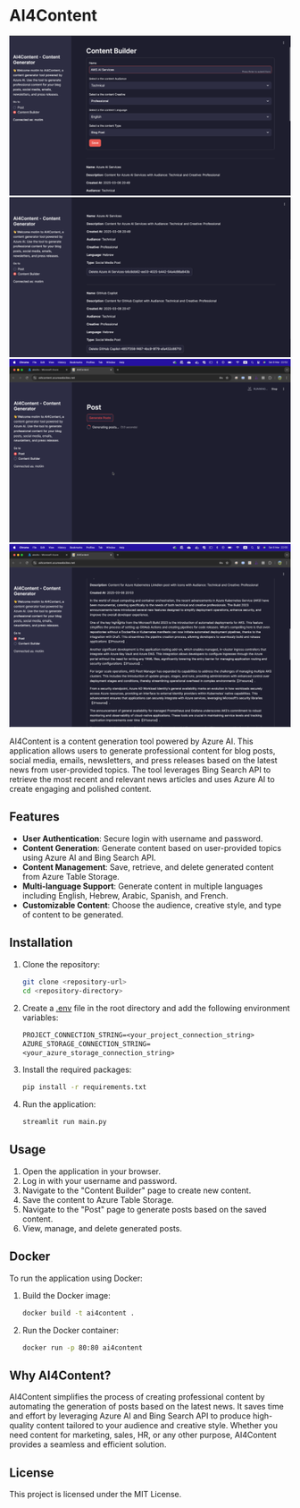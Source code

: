 # AI4Content

![Image 1](./img/1.png)
![Image 2](./img/2.png)
![Image 3](./img/3.png)
![Image 4](./img/4.png)


AI4Content is a content generation tool powered by Azure AI. This application allows users to generate professional content for blog posts, social media, emails, newsletters, and press releases based on the latest news from user-provided topics. The tool leverages Bing Search API to retrieve the most recent and relevant news articles and uses Azure AI to create engaging and polished content.

## Features

- **User Authentication**: Secure login with username and password.
- **Content Generation**: Generate content based on user-provided topics using Azure AI and Bing Search API.
- **Content Management**: Save, retrieve, and delete generated content from Azure Table Storage.
- **Multi-language Support**: Generate content in multiple languages including English, Hebrew, Arabic, Spanish, and French.
- **Customizable Content**: Choose the audience, creative style, and type of content to be generated.

## Installation

1. Clone the repository:
    ```sh
    git clone <repository-url>
    cd <repository-directory>
    ```

2. Create a [.env](http://_vscodecontentref_/1) file in the root directory and add the following environment variables:
    ```env
    PROJECT_CONNECTION_STRING=<your_project_connection_string>
    AZURE_STORAGE_CONNECTION_STRING=<your_azure_storage_connection_string>
    ```

3. Install the required packages:
    ```sh
    pip install -r requirements.txt
    ```

4. Run the application:
    ```sh
    streamlit run main.py
    ```

## Usage

1. Open the application in your browser.
2. Log in with your username and password.
3. Navigate to the "Content Builder" page to create new content.
4. Save the content to Azure Table Storage.
5. Navigate to the "Post" page to generate posts based on the saved content.
6. View, manage, and delete generated posts.

## Docker

To run the application using Docker:

1. Build the Docker image:
    ```sh
    docker build -t ai4content .
    ```

2. Run the Docker container:
    ```sh
    docker run -p 80:80 ai4content
    ```

## Why AI4Content?

AI4Content simplifies the process of creating professional content by automating the generation of posts based on the latest news. It saves time and effort by leveraging Azure AI and Bing Search API to produce high-quality content tailored to your audience and creative style. Whether you need content for marketing, sales, HR, or any other purpose, AI4Content provides a seamless and efficient solution.

## License

This project is licensed under the MIT License.